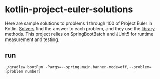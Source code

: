 # kotlin-project-euler-solutions

Here are sample solutions to problems 1 through 100 of Project Euler in Kotlin.
[Solvers](https://github.com/shunsuke-tsumori/kotlin-project-euler-solutions/tree/main/src/main/kotlin/com/example/kotlinpesolutions/solver/p001_100) find the answer
to each problem, and they use the [library](https://github.com/shunsuke-tsumori/kotlin-project-euler-solutions/tree/main/src/main/kotlin/com/example/kotlinpesolutions/library) methods.
This project relies on SpringBootBatch and JUnit5 for runtime measurement and testing.

## run 

```shell
./gradlew bootRun -Pargs=--spring.main.banner-mode=off,--problem=[problem number]
```
